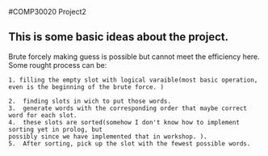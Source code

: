 #COMP30020 Project2 

## This is some basic ideas about the project. 
Brute forcely making guess is possible but cannot meet the efficiency here. 
Some rought process can be: 

    1. filling the empty slot with logical varaible(most basic operation, 
    even is the beginning of the brute force. )

    2.  finding slots in wich to put those words. 
    3.  generate words with the corresponding order that maybe correct word for each slot. 
    4.  these slots are sorted(somehow I don't know how to implement sorting yet in prolog, but 
    possibly since we have implemented that in workshop. ).
    5.  After sorting, pick up the slot with the fewest possible words. 